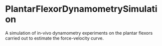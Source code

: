 # PlantarFlexorDynamometrySimulation
A simulation of in-vivo dynamometry experiments on the plantar flexors carried out to estimate the force-velocity curve.
